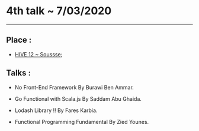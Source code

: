 # 4th talk ~ 7/03/2020
---

## Place :  
  - [HIVE 12 ~ Soussse](https://www.google.com/maps/place/Hive12+-+Coworking+Space+Sousse/@35.8342897,10.5956219,17z/data=!3m1!4b1!4m5!3m4!1s0x12fd8a5ff64647e1:0x546cfbbf5c799426!8m2!3d35.8342897!4d10.5934332);


## Talks : 

  - No Front-End Framework By Burawi Ben Ammar.

  - Go Functional with Scala.js By Saddam Abu Ghaida.

  - Lodash Library !! By Fares Karbia.

  - Functional Programming Fundamental By Zied Younes.